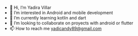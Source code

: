 - 👋 Hi, I’m Yadira Villar
- 👀 I’m interested in Android and mobile development
- 🌱 I’m currently learning kotlin and dart
- 💞️ I’m looking to collaborate on proyects with android or flutter 
- 📫 How to reach me yadicandy89@gmail.com

<!---
RubyWoo/RubyWoo is a ✨ special ✨ repository because its `README.md` (this file) appears on your GitHub profile.
You can click the Preview link to take a look at your changes.
--->
